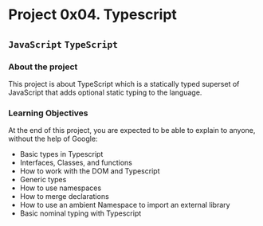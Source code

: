 # Project 0x04. Typescript
## `JavaScript`  `TypeScript`
### About the project
This project is about TypeScript which is a statically typed superset of JavaScript that adds optional static typing to the language.  

### Learning Objectives
At the end of this project, you are expected to be able to explain to anyone, without the help of Google:  

- Basic types in Typescript
- Interfaces, Classes, and functions
- How to work with the DOM and Typescript
- Generic types
- How to use namespaces
- How to merge declarations
- How to use an ambient Namespace to import an external library
- Basic nominal typing with Typescript
